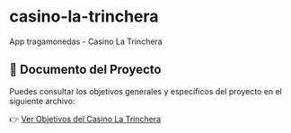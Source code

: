 # casino-la-trinchera
App tragamonedas - Casino La Trinchera
## 📄 Documento del Proyecto

Puedes consultar los objetivos generales y específicos del proyecto en el siguiente archivo:

👉 [Ver Objetivos del Casino La Trinchera](Objetivo_Casino_La_Trinchera.pdf)
